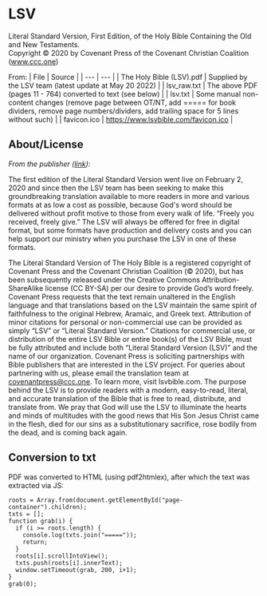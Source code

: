 # LSV

Literal Standard Version, First Edition, of the Holy Bible Containing the Old and New Testaments.  
Copyright © 2020 by Covenant Press of the Covenant Christian Coalition (www.ccc.one)

From:
| File | Source |
| --- | --- |
| The Holy Bible (LSV).pdf | Supplied by the LSV team (latest update at May 20 2022) |
| lsv_raw.txt | The above PDF (pages 11 - 764) converted to text (see below) |
| lsv.txt | Some manual non-content changes (remove page between OT/NT, add ===== for book dividers, remove page numbers/dividers, add trailing space for 5 lines without such) |
| favicon.ico | https://www.lsvbible.com/favicon.ico |

## About/License

*From the publisher ([link](https://www.lsvbible.com/p/get-lsv.html)):*

The first edition of the Literal Standard Version went live on February 2, 2020 and since then the LSV team has been seeking to make this groundbreaking translation available to more readers in more and various formats at as low a cost as possible, because God's word should be delivered without profit motive to those from every walk of life. “Freely you received, freely give.” The LSV will always be offered for free in digital format, but some formats have production and delivery costs and you can help support our ministry when you purchase the LSV in one of these formats.

The Literal Standard Version of The Holy Bible is a registered copyright of Covenant Press and the Covenant Christian Coalition (© 2020), but has been subsequently released under the Creative Commons Attribution-ShareAlike license (CC BY-SA) per our desire to provide God’s word freely. Covenant Press requests that the text remain unaltered in the English language and that translations based on the LSV maintain the same spirit of faithfulness to the original Hebrew, Aramaic, and Greek text. Attribution of minor citations for personal or non-commercial use can be provided as simply “LSV” or “Literal Standard Version.” Citations for commercial use, or distribution of the entire LSV Bible or entire book(s) of the LSV Bible, must be fully attributed and include both “Literal Standard Version (LSV)” and the name of our organization. Covenant Press is soliciting partnerships with Bible publishers that are interested in the LSV project. For queries about partnering with us, please email the translation team at covenantpress@ccc.one. To learn more, visit lsvbible.com. The purpose behind the LSV is to provide readers with a modern, easy-to-read, literal, and accurate translation of the Bible that is free to read, distribute, and translate from. We pray that God will use the LSV to illuminate the hearts and minds of multitudes with the good news that His Son Jesus Christ came in the flesh, died for our sins as a substitutionary sacrifice, rose bodily from the dead, and is coming back again.

## Conversion to txt

PDF was converted to HTML (using pdf2htmlex), after which the text was extracted via JS:

```
roots = Array.from(document.getElementById("page-container").children);
txts = [];
function grab(i) {
  if (i >= roots.length) {
  	console.log(txts.join("====="));
  	return;
  }
  roots[i].scrollIntoView();
  txts.push(roots[i].innerText);
  window.setTimeout(grab, 200, i+1);
}
grab(0);
```
